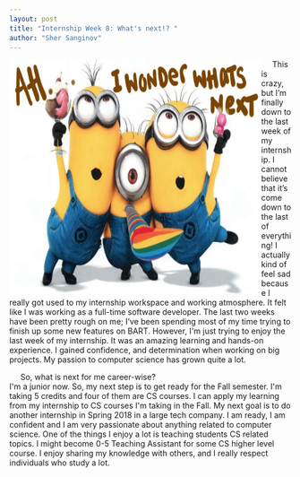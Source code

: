 ```yaml
---
layout: post
title: "Internship Week 8: What's next!? "
author: "Sher Sanginov"
---
```



<img class="img-responsive" src="/assets/img/intern20.jpg" alt="Drawing" style="width: 450px; height: 420px; display: block; float:left; ">

&nbsp;&nbsp;&nbsp;&nbsp;
This is crazy, but I’m finally down to the last week of my internship. I cannot believe that it’s come down to the last of everything! I actually kind of feel sad because I really got used to my internship workspace and working atmosphere. It felt like I was working as a full-time software developer. The last two weeks have been pretty rough on me; I’ve been spending most of my time trying to finish up some new features on BART. However, I'm just trying to enjoy the last week of my internship. It was an amazing learning and hands-on experience. I gained  confidence, and determination when working on big projects. My passion to computer science has grown quite a lot.

&nbsp;&nbsp;&nbsp;&nbsp; So, what is next for me career-wise?<br>
I'm a junior now. So, my next step is to get ready for the Fall semester. I'm taking 5 credits and four of them are CS courses. I can apply my learning from my internship to CS courses I'm taking in the Fall. My next goal is to do another internship in Spring 2018 in a large tech company. I am ready, I am confident and I am very passionate about anything related to computer science. One of the things I enjoy a lot is teaching students CS related topics. I might become 0-5 Teaching Assistant for some CS higher level course. I enjoy sharing my knowledge with others, and I really respect individuals who study a lot.
